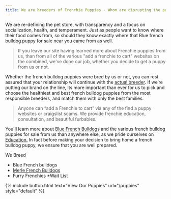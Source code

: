 ```yaml
---
title: We are breeders of Frenchie Puppies - Whom are disrupting the puppymill to Petstore Model
---
```


We are re-defining the pet store, with transparency and a focus on socialization, health, and temperament. Just as people want to know where their food comes from, so should they know exactly where that Blue french bulldog puppy for sale near you came from as well.

> If you leave our site having learned more about Frenchie puppies from us, than from all of the various "add a frenchie to cart" websites on the combined, we've done our job, whether you decide to get a puppy from us or not. 

Whether the french bulldog puppies were bred by us or not, you can rest assured that your relationship will continue with the [actual breeder](/about-us). If we’re putting our brand on the line, its more important than ever for us to pick and choose the healthiest and best french bulldog puppies from the most responsible breeders, and match them with only the best families. 

> Anyone can “add a Frenchie to cart” via any of the find a puppy websites or craigslist scams. We provide frenchie education, consultation, and beautiful furbabies.

You'll learn more about [Blue French Bulldogs](/blog/french-bulldog-colors-explained) and the various french bulldog puppies for sale from us than anywhere else, as we pride ourselves on [Education.](/blog) In fact before making your decision to bring home a french bulldog puppy, we ensure that you are well prepared.

We Breed

- Blue French bulldogs
- [Merle French Bulldogs](/blog/blue-merle-french-bulldog-everything-you-wanted-to-know)
- Furry Frenchies  *Wait List


{% include button.html text="View Our Puppies" url="/puppies" style="default" %}